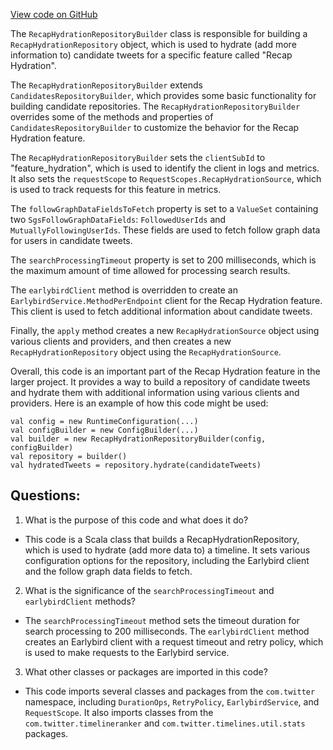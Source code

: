 [View code on GitHub](https://github.com/misbahsy/the-algorithm/timelineranker/server/src/main/scala/com/twitter/timelineranker/recap_hydration/RecapHydrationRepositoryBuilder.scala)

The `RecapHydrationRepositoryBuilder` class is responsible for building a `RecapHydrationRepository` object, which is used to hydrate (add more information to) candidate tweets for a specific feature called "Recap Hydration". 

The `RecapHydrationRepositoryBuilder` extends `CandidatesRepositoryBuilder`, which provides some basic functionality for building candidate repositories. The `RecapHydrationRepositoryBuilder` overrides some of the methods and properties of `CandidatesRepositoryBuilder` to customize the behavior for the Recap Hydration feature.

The `RecapHydrationRepositoryBuilder` sets the `clientSubId` to "feature_hydration", which is used to identify the client in logs and metrics. It also sets the `requestScope` to `RequestScopes.RecapHydrationSource`, which is used to track requests for this feature in metrics. 

The `followGraphDataFieldsToFetch` property is set to a `ValueSet` containing two `SgsFollowGraphDataFields`: `FollowedUserIds` and `MutuallyFollowingUserIds`. These fields are used to fetch follow graph data for users in candidate tweets.

The `searchProcessingTimeout` property is set to 200 milliseconds, which is the maximum amount of time allowed for processing search results.

The `earlybirdClient` method is overridden to create an `EarlybirdService.MethodPerEndpoint` client for the Recap Hydration feature. This client is used to fetch additional information about candidate tweets.

Finally, the `apply` method creates a new `RecapHydrationSource` object using various clients and providers, and then creates a new `RecapHydrationRepository` object using the `RecapHydrationSource`.

Overall, this code is an important part of the Recap Hydration feature in the larger project. It provides a way to build a repository of candidate tweets and hydrate them with additional information using various clients and providers. Here is an example of how this code might be used:

```
val config = new RuntimeConfiguration(...)
val configBuilder = new ConfigBuilder(...)
val builder = new RecapHydrationRepositoryBuilder(config, configBuilder)
val repository = builder()
val hydratedTweets = repository.hydrate(candidateTweets)
```
## Questions: 
 1. What is the purpose of this code and what does it do?
- This code is a Scala class that builds a RecapHydrationRepository, which is used to hydrate (add more data to) a timeline. It sets various configuration options for the repository, including the Earlybird client and the follow graph data fields to fetch.

2. What is the significance of the `searchProcessingTimeout` and `earlybirdClient` methods?
- The `searchProcessingTimeout` method sets the timeout duration for search processing to 200 milliseconds. The `earlybirdClient` method creates an Earlybird client with a request timeout and retry policy, which is used to make requests to the Earlybird service.

3. What other classes or packages are imported in this code?
- This code imports several classes and packages from the `com.twitter` namespace, including `DurationOps`, `RetryPolicy`, `EarlybirdService`, and `RequestScope`. It also imports classes from the `com.twitter.timelineranker` and `com.twitter.timelines.util.stats` packages.